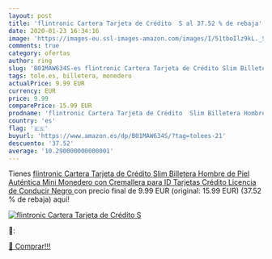 ```yaml
---
layout: post
title: 'flintronic Cartera Tarjeta de Crédito  S al 37.52 % de rebaja'
date: 2020-01-23 16:34:16
image: 'https://images-eu.ssl-images-amazon.com/images/I/51tboIlz9kL._SL200_.jpg'
comments: true
category: ofertas
author: ring
slug: 'B01MAW634S-es flintronic Cartera Tarjeta de Crédito Slim Billetera...'
tags: tole.es, billetera, monedero
actualPrice: 9.99 EUR
currency: EUR
price: 9.99
comparePrice: 15.99 EUR
prodname: 'flintronic Cartera Tarjeta de Crédito  Slim Billetera Hombre de Piel Auténtica  Mini Monedero con Cremallera para ID  Tarjetas Crédito  Licencia de Conducir  Negro '
country: 'es'
flag: '🇪🇸'
buyurl: 'https://www.amazon.es/dp/B01MAW634S/?tag=tolees-21'
descuento: '37.52'
average: '10.290000000000001'
---
```


Tienes [flintronic Cartera Tarjeta de Crédito  Slim Billetera Hombre de Piel Auténtica  Mini Monedero con Cremallera para ID  Tarjetas Crédito  Licencia de Conducir  Negro ](https://www.amazon.es/dp/B01MAW634S/?tag=tolees-21) con precio final de  9.99 EUR (original: 15.99 EUR) (37.52 %  de rebaja) aqui!

[![flintronic Cartera Tarjeta de Crédito  S](https://images-eu.ssl-images-amazon.com/images/I/51tboIlz9kL._SL200_.jpg)](https://www.amazon.es/dp/B01MAW634S/?tag=tolees-21)

🔎:


[🛒 Comprar!!!](https://www.amazon.es/dp/B01MAW634S/?tag=tolees-21)
